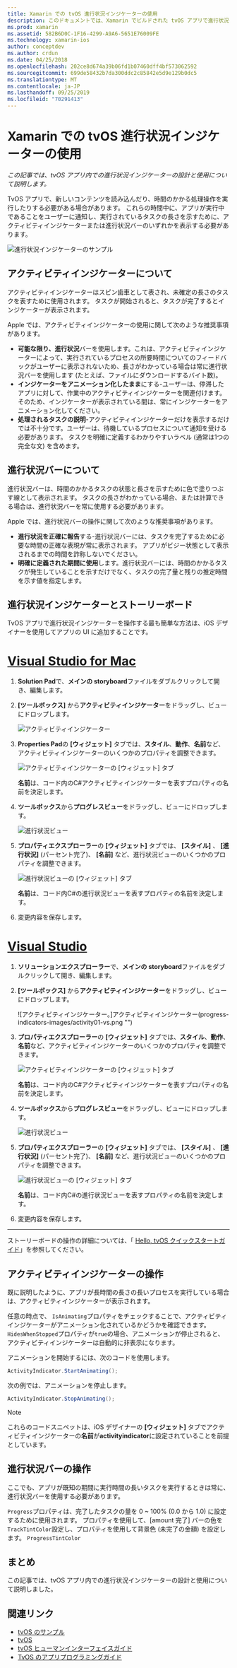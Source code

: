 ```yaml
---
title: Xamarin での tvOS 進行状況インジケーターの使用
description: このドキュメントでは、Xamarin でビルドされた tvOS アプリで進行状況インジケーターを操作する方法について説明します。 このトピックでは、進行状況バーとアクティビティインジケーターの両方について説明します。
ms.prod: xamarin
ms.assetid: 582B6D0C-1F16-4299-A9A6-5651E76009FE
ms.technology: xamarin-ios
author: conceptdev
ms.author: crdun
ms.date: 04/25/2018
ms.openlocfilehash: 202ce8d674a39b06fd1b07460dff4bf573062592
ms.sourcegitcommit: 699de58432b7da300ddc2c85842e5d9e129b0dc5
ms.translationtype: MT
ms.contentlocale: ja-JP
ms.lasthandoff: 09/25/2019
ms.locfileid: "70291413"
---
```

# <a name="working-with-tvos-progress-indicators-in-xamarin"></a>Xamarin での tvOS 進行状況インジケーターの使用

_この記事では、tvOS アプリ内での進行状況インジケーターの設計と使用について説明します。_

TvOS アプリで、新しいコンテンツを読み込んだり、時間のかかる処理操作を実行したりする必要がある場合があります。 これらの時間中に、アプリが実行中であることをユーザーに通知し、実行されているタスクの長さを示すために、アクティビティインジケーターまたは進行状況バーのいずれかを表示する必要があります。

![進行状況インジケーターのサンプル](progress-indicators-images/intro01.png "進行状況インジケーターのサンプル")

## <a name="about-activity-indicators"></a>アクティビティインジケーターについて

アクティビティインジケーターはスピン歯車として表され、未確定の長さのタスクを表すために使用されます。 タスクが開始されると、タスクが完了するとインジケーターが表示されます。

Apple では、アクティビティインジケーターの使用に関して次のような推奨事項があります。

- **可能な限り、進行状況**バーを使用します。これは、アクティビティインジケーターによって、実行されているプロセスの所要時間についてのフィードバックがユーザーに表示されないため、長さがわかっている場合は常に進行状況バーを使用します (たとえば、ファイルにダウンロードするバイト数)。
- **インジケーターをアニメーション化したまま**にする-ユーザーは、停滞したアプリに対して、作業中のアクティビティインジケーターを関連付けます。そのため、インジケーターが表示されている間は、常にインジケーターをアニメーション化してください。
- **処理されるタスクの説明**-アクティビティインジケーターだけを表示するだけでは不十分です。ユーザーは、待機しているプロセスについて通知を受ける必要があります。 タスクを明確に定義するわかりやすいラベル (通常は1つの完全な文) を含めます。

## <a name="about-progress-bars"></a>進行状況バーについて

進行状況バーは、時間のかかるタスクの状態と長さを示すために色で塗りつぶす線として表示されます。 タスクの長さがわかっている場合、または計算できる場合は、進行状況バーを常に使用する必要があります。

Apple では、進行状況バーの操作に関して次のような推奨事項があります。

- **進行状況を正確に報告**する-進行状況バーには、タスクを完了するために必要な時間の正確な表現が常に表示されます。 アプリがビジー状態として表示されるまでの時間を詐称しないでください。
- **明確に定義された期間に使用**します。進行状況バーには、時間のかかるタスクが発生していることを示すだけでなく、タスクの完了量と残りの推定時間を示す値を指定します。

## <a name="progress-indicators-and-storyboards"></a>進行状況インジケーターとストーリーボード

TvOS アプリで進行状況インジケーターを操作する最も簡単な方法は、iOS デザイナーを使用してアプリの UI に追加することです。

# <a name="visual-studio-for-mactabmacos"></a>[Visual Studio for Mac](#tab/macos)

1. **Solution Pad**で、**メインの storyboard**ファイルをダブルクリックして開き、編集します。

2. **[ツールボックス]** から**アクティビティインジケーター**をドラッグし、ビューにドロップします。 

    ![アクティビティインジケーター](progress-indicators-images/activity01.png "アクティビティインジケーター")

3. **Properties Pad**の **[ウィジェット]** タブでは、**スタイル**、**動作**、**名前**など、アクティビティインジケーターのいくつかのプロパティを調整できます。 

    ![アクティビティインジケーターの [ウィジェット] タブ](progress-indicators-images/activity02.png "アクティビティインジケーターの [ウィジェット] タブ")
    
    **名前**は、コード内のC#アクティビティインジケーターを表すプロパティの名前を決定します。

4. **ツールボックス**から**プログレスビュー**をドラッグし、ビューにドロップします。 

    ![進行状況ビュー](progress-indicators-images/activity03.png "進行状況ビュー")

5. **プロパティエクスプローラー**の **[ウィジェット]** タブでは、 **[スタイル]** 、 **[進行状況]** (パーセント完了)、 **[名前]** など、進行状況ビューのいくつかのプロパティを調整できます。 

    ![進行状況ビューの [ウィジェット] タブ](progress-indicators-images/activity04.png "進行状況ビューの [ウィジェット] タブ")
    
    **名前**は、コード内C#の進行状況ビューを表すプロパティの名前を決定します。

6. 変更内容を保存します。

# <a name="visual-studiotabwindows"></a>[Visual Studio](#tab/windows)

1. **ソリューションエクスプローラー**で、**メインの storyboard**ファイルをダブルクリックして開き、編集します。

2. **[ツールボックス]** から**アクティビティインジケーター**をドラッグし、ビューにドロップします。 

    ![アクティビティインジケーター。]アクティビティインジケーター(progress-indicators-images/activity01-vs.png
    "")

3. **プロパティエクスプローラー**の **[ウィジェット]** タブでは、**スタイル**、**動作**、**名前**など、アクティビティインジケーターのいくつかのプロパティを調整できます。 

    ![アクティビティインジケーターの [ウィジェット] タブ](progress-indicators-images/activity02-vs.png "アクティビティインジケーターの [ウィジェット] タブ")

    **名前**は、コード内のC#アクティビティインジケーターを表すプロパティの名前を決定します。

4. **ツールボックス**から**プログレスビュー**をドラッグし、ビューにドロップします。 

   ![進行状況ビュー](progress-indicators-images/activity03-vs.png "進行状況ビュー")

5. **プロパティエクスプローラー**の **[ウィジェット]** タブでは、 **[スタイル]** 、 **[進行状況]** (パーセント完了)、 **[名前]** など、進行状況ビューのいくつかのプロパティを調整できます。 

    ![進行状況ビューの [ウィジェット] タブ](progress-indicators-images/activity04-vs.png "進行状況ビューの [ウィジェット] タブ")
    
    **名前**は、コード内C#の進行状況ビューを表すプロパティの名前を決定します。

6. 変更内容を保存します。

-----

ストーリーボードの操作の詳細については、「 [Hello, tvOS クイックスタートガイド](~/ios/tvos/get-started/hello-tvos.md)」を参照してください。 

## <a name="working-with-activity-indicators"></a>アクティビティインジケーターの操作

既に説明したように、アプリが長時間の長さの長いプロセスを実行している場合は、アクティビティインジケーターが表示されます。

任意の時点で、 `IsAnimating`プロパティをチェックすることで、アクティビティインジケーターがアニメーション化されているかどうかを確認できます。 `HidesWhenStopped`プロパティが`true`の場合、アニメーションが停止されると、アクティビティインジケーターは自動的に非表示になります。

アニメーションを開始するには、次のコードを使用します。 

```csharp
ActivityIndicator.StartAnimating();
```

次の例では、アニメーションを停止します。

```csharp
ActivityIndicator.StopAnimating();
```

> [!NOTE]
> これらのコードスニペットは、iOS デザイナーの **[ウィジェット]** タブでアクティビティインジケーターの**名前**が**activityindicator**に設定されていることを前提としています。

## <a name="working-with-progress-bars"></a>進行状況バーの操作

ここでも、アプリが既知の期間に実行時間の長いタスクを実行するときは常に、進行状況バーを使用する必要があります。 

`Progress`プロパティは、完了したタスクの量を 0 ~ 100% (0.0 から 1.0) に設定するために使用されます。 プロパティを使用して、[amount 完了] バーの色を`TrackTintColor`設定し、プロパティを使用して背景色 (未完了の金額) を設定します。 `ProgressTintColor`

## <a name="summary"></a>まとめ

この記事では、tvOS アプリ内での進行状況インジケーターの設計と使用について説明しました。

## <a name="related-links"></a>関連リンク

- [tvOS のサンプル](https://docs.microsoft.com/samples/browse/?products=xamarin&term=Xamarin.iOS+tvOS)
- [tvOS](https://developer.apple.com/tvos/)
- [tvOS ヒューマンインターフェイスガイド](https://developer.apple.com/tvos/human-interface-guidelines/)
- [TvOS のアプリプログラミングガイド](https://developer.apple.com/library/prerelease/tvos/documentation/General/Conceptual/AppleTV_PG/)
